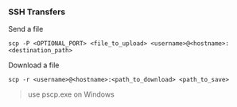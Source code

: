 ### SSH Transfers

Send a file
```
scp -P <OPTIONAL_PORT> <file_to_upload> <username>@<hostname>:<destination_path>
```

Download a file
```
scp -r <username>@<hostname>:<path_to_download> <path_to_save>
```

> use pscp.exe on Windows
